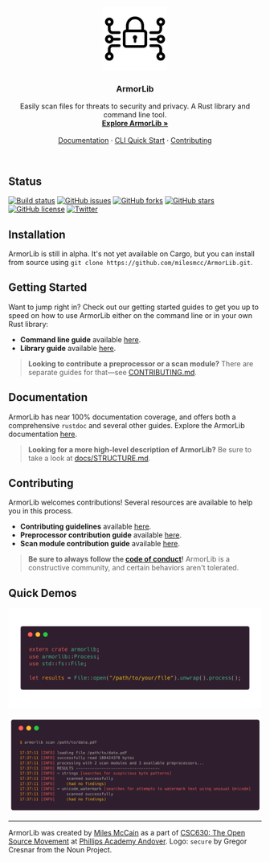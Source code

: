 <p align="center">
  <a href="https://armorlib.org/">
    <img src="/docs/img/ArmorLib-icon.svg" alt="ArmorLib Icon" width=128>
  </a>

  <h3 align="center">ArmorLib</h3>

  <p align="center">
     Easily scan files for threats to security and privacy. A Rust library and command line tool.
    <br>
    <a href="https://armorlib.org"><strong>Explore ArmorLib »</strong></a>
    <br>
    <br>
    <a href="https://armorlib.org/docs/">Documentation</a>
    ·
    <a href="https://jobs.getbootstrap.com/">CLI Quick Start</a>
    ·
    <a href="https://armorlib.org/CONTRIBUTING.html">Contributing</a>
  </p>
</p>

<br>

## Status
[![Build status](https://travis-ci.org/milesmcc/ArmorLib.svg?branch=master)](https://travis-ci.org/milesmcc/ArmorLib)
[![GitHub issues](https://img.shields.io/github/issues/milesmcc/armorlib.svg)](https://github.com/milesmcc/armorlib/issues)
[![GitHub forks](https://img.shields.io/github/forks/milesmcc/armorlib.svg)](https://github.com/milesmcc/armorlib/network)
[![GitHub stars](https://img.shields.io/github/stars/milesmcc/armorlib.svg)](https://github.com/milesmcc/armorlib/stargazers)
[![GitHub license](https://img.shields.io/github/license/milesmcc/armorlib.svg)](https://github.com/milesmcc/ArmorLib/blob/master/LICENSE)
[![Twitter](https://img.shields.io/twitter/url/https/github.com/milesmcc/armorlib.svg?style=social)](https://twitter.com/intent/tweet?text=Wow:&url=https%3A%2F%2Fgithub.com%2Fmilesmcc%2Farmorlib)

## Installation
ArmorLib is still in alpha. It's not yet available on Cargo, but you can install from source using `git clone https://github.com/milesmcc/ArmorLib.git`.

## Getting Started
Want to jump right in? Check out our getting started guides to get you up to speed on how to use ArmorLib either on the command line or in your own Rust library:

* **Command line guide** available [here](docs/cli/GETTING_STARTED.md).
* **Library guide** available [here](docs/lib/GETTING_STARTED.md).

> **Looking to contribute a preprocessor or a scan module?** There are separate guides for that—see [CONTRIBUTING.md](CONTRIBUTING.md).

## Documentation
ArmorLib has near 100% documentation coverage, and offers both a comprehensive `rustdoc` and several other guides. Explore the ArmorLib documentation [here](docs/README.md).

> **Looking for a more high-level description of ArmorLib?** Be sure to take a look at [docs/STRUCTURE.md](docs/STRUCTURE.md).

## Contributing
ArmorLib welcomes contributions! Several resources are available to help you in this process.

* **Contributing guidelines** available [here](CONTRIBUTING.md).
* **Preprocessor contribution guide** available [here](docs/contributing/PREPROCESSORS.md).
* **Scan module contribution guide** available [here](docs/contributing/SCAN_MODULES.md).

> **Be sure to always follow the [code of conduct](CODE_OF_CONDUCT.md)!** ArmorLib is a constructive community, and certain behaviors aren't tolerated.

## Quick Demos

![Using ArmorLib in your own program](docs/img/lib_demo.png)

![Using ArmorLib on the command line](docs/img/cli_demo.png)


---

ArmorLib was created by [Miles McCain](https://rmrm.io) as a part of [CSC630: The Open Source Movement](https://nzufelt.github.io/open_source_movement_csc630/) at [Phillips Academy Andover](https://andover.edu). Logo: `secure` by Gregor Cresnar from the Noun Project.
